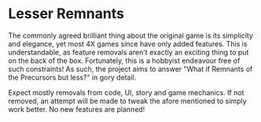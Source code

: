 # Lesser Remnants

The commonly agreed brilliant thing about the original game is its simplicity and elegance, yet most 4X games since have only added features.
This is understandable, as feature removals aren't exactly an exciting thing to put on the back of the box.
Fortunately, this is a hobbyist endeavour free of such constraints!
As such, the project aims to answer "What if Remnants of the Precursors but less?" in gory detail.

Expect mostly removals from code, UI, story and game mechanics. 
If not removed, an attempt will be made to tweak the afore mentioned to simply work better.
No new features are planned!
